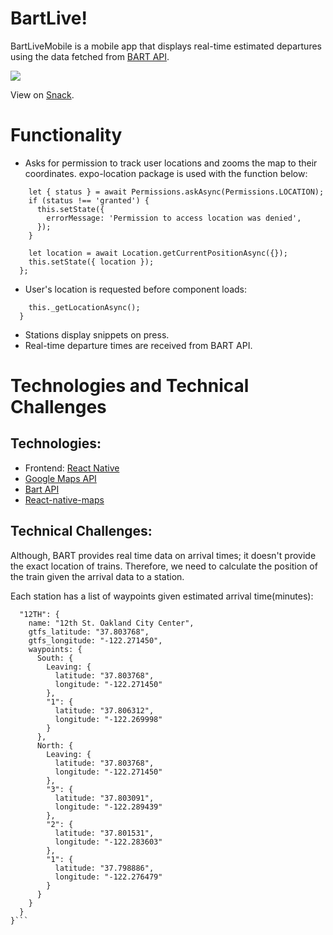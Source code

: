 # BartLive!

BartLiveMobile is a mobile app that displays real-time estimated departures using the data fetched from [BART API](http://api.bart.gov/docs/overview/index.aspx).

![](https://i.ibb.co/b2ZKBYK/Slice-1.png)

View on [Snack](https://snack.expo.io/@onureker/587be4). 


# Functionality

- Asks for permission to track user locations and zooms the map to their coordinates. expo-location package is used with the function below:

```_getLocationAsync = async () => {
    let { status } = await Permissions.askAsync(Permissions.LOCATION);
    if (status !== 'granted') {
      this.setState({
        errorMessage: 'Permission to access location was denied',
      });
    }

    let location = await Location.getCurrentPositionAsync({});
    this.setState({ location });
  };
```

- User's location is requested before component loads:

```componentWillMount() {
    this._getLocationAsync();
  }
```

- Stations display snippets on press.
- Real-time departure times are received from BART API.


# Technologies and Technical Challenges

## Technologies:

- Frontend: [React Native](https://facebook.github.io/react-native/)
- [Google Maps API](https://developers.google.com/maps/documentation/)
- [Bart API](https://api.bart.gov/docs/overview/index.aspx)
- [React-native-maps](https://github.com/react-native-community/react-native-maps)

## Technical Challenges:

Although, BART provides real time data on arrival times; it doesn't provide the exact location of trains. Therefore, we need to calculate the position of the train given the arrival data to a station. 

Each station has a list of waypoints given estimated arrival time(minutes):

```{
  "12TH": {
    name: "12th St. Oakland City Center",
    gtfs_latitude: "37.803768",
    gtfs_longitude: "-122.271450",
    waypoints: {
      South: {
        Leaving: {
          latitude: "37.803768",
          longitude: "-122.271450"
        },
        "1": {
          latitude: "37.806312",
          longitude: "-122.269998"
        }
      },
      North: {
        Leaving: {
          latitude: "37.803768",
          longitude: "-122.271450"
        },
        "3": {
          latitude: "37.803091",
          longitude: "-122.289439"
        },
        "2": {
          latitude: "37.801531",
          longitude: "-122.283603"
        },
        "1": {
          latitude: "37.798886",
          longitude: "-122.276479"
        }
      }
    }
  }
}```